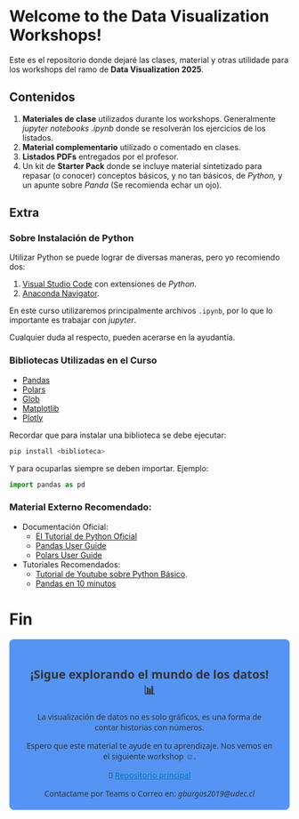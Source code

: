 # __Welcome to the Data Visualization Workshops!__

Este es el repositorio donde dejaré las clases, material y otras utilidade para los workshops del ramo de **Data Visualization 2025**.

## Contenidos

1. **Materiales de clase** utilizados durante los workshops. Generalmente _jupyter notebooks .ipynb_ donde se resolverán los ejercicios de los listados.
2. __Material complementario__ utilizado o comentado en clases.
3. __Listados PDFs__ entregados por el profesor.
4. Un kit de __Starter Pack__ donde se incluye material sintetizado para repasar (o conocer) conceptos básicos, y no tan básicos, de _Python,_ y un apunte sobre *Panda* (Se recomienda echar un ojo).

## Extra

### Sobre Instalación de Python

Utilizar Python se puede lograr de diversas maneras, pero yo recomiendo dos:

1. [Visual Studio Code](https://code.visualstudio.com/) con extensiones de _Python_.
2. [Anaconda Navigator](https://www.anaconda.com/).

En este curso utilizaremos principalmente archivos `.ipynb`, por lo que lo importante es trabajar con _jupyter_.

Cualquier duda al respecto, pueden acerarse en la ayudantía.

### Bibliotecas Utilizadas en el Curso

- [Pandas](https://pandas.pydata.org/)
- [Polars](https://pola.rs/)
- [Glob](https://docs.python.org/3/library/glob.html)
- [Matplotlib](https://matplotlib.org/)
- [Plotly](https://plotly.com/python/)

Recordar que para instalar una biblioteca se debe ejecutar:

```powershell
pip install <biblioteca>
```

Y para ocuparlas siempre se deben importar. Ejemplo:

```python
import pandas as pd
```

### Material Externo Recomendado:

- Documentación Oficial:
  - [El Tutorial de Python Oficial](https://docs.python.org/es/3.13/tutorial/index.html)
  - [Pandas User Guide](https://pandas.pydata.org/docs/user_guide/index.html)
  - [Polars User Guide](https://docs.pola.rs/)
- Tutoriales Recomendados:
  - [Tutorial de Youtube sobre Python Básico](https://www.youtube.com/watch?v=D2cwvpJSBX4).
  - [Pandas en 10 minutos](https://www.youtube.com/watch?v=iGFdh6_FePU)

# Fin

<div style="padding: 20px 30px; background-color: #5594f2; color: #333; text-align: center; font-family: 'Segoe UI', sans-serif; border-radius: 8px;">
  <h2>¡Sigue explorando el mundo de los datos! 📊</h2>
  <p>La visualización de datos no es solo gráficos, es una forma de contar historias con números.</p>
  <p>Espero que este material te ayude en tu aprendizaje. Nos vemos en el siguiente workshop ☺️.</p>
  <footer style="margin-top: 15px;">
    <p>📂 <a href="https://github.com/GabrielBurgosS" style="color: #0077b5;">Repositorio principal</a></p>
Contactame por Teams o Correo en:  <i>gburgos2019@udec.cl</i>
  </footer>
</div>
